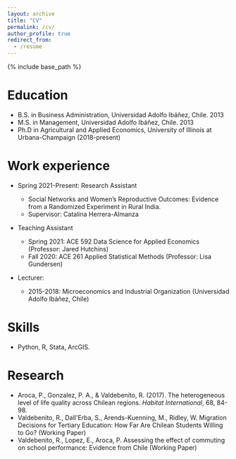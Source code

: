 ```yaml
---
layout: archive
title: "CV"
permalink: /cv/
author_profile: true
redirect_from:
  - /resume
---
```


{% include base_path %}

Education
======
* B.S. in Business Administration, Universidad Adolfo Ibáñez, Chile. 2013
* M.S. in Management, Universidad Adolfo Ibáñez, Chile. 2013
* Ph.D in Agricultural and Applied Economics, University of Illinois at Urbana-Champaign (2018-present)

Work experience
======
* Spring 2021-Present: Research Assistant 
  * Social Networks and Women’s Reproductive Outcomes: Evidence from a Randomized Experiment in Rural India.
  * Supervisor: Catalina Herrera-Almanza

* Teaching Assistant
  * Spring 2021: ACE 592 Data Science for Applied Economics (Professor: Jared Hutchins)
  * Fall 2020: ACE 261 Applied Statistical Methods (Professor: Lisa Gundersen)

* Lecturer:
  * 2015-2018: Microeconomics and Industrial Organization (Universidad Adolfo Ibáñez, Chile)  

Skills
======
* Python, R, Stata, ArcGIS. 

Research
======
* Aroca, P., Gonzalez, P. A., & Valdebenito, R. (2017). The heterogeneous level of life quality across Chilean regions. *Habitat International*, 68, 84-98.
* Valdebenito, R., Dall'Erba, S., Arends-Kuenning, M., Ridley, W. Migration Decisions for Tertiary Education: How Far Are Chilean Students Willing to Go? (Working Paper)
* Valdebenito, R., Lopez, E., Aroca, P. Assessing the effect of commuting on school performance: Evidence from Chile (Working Paper)